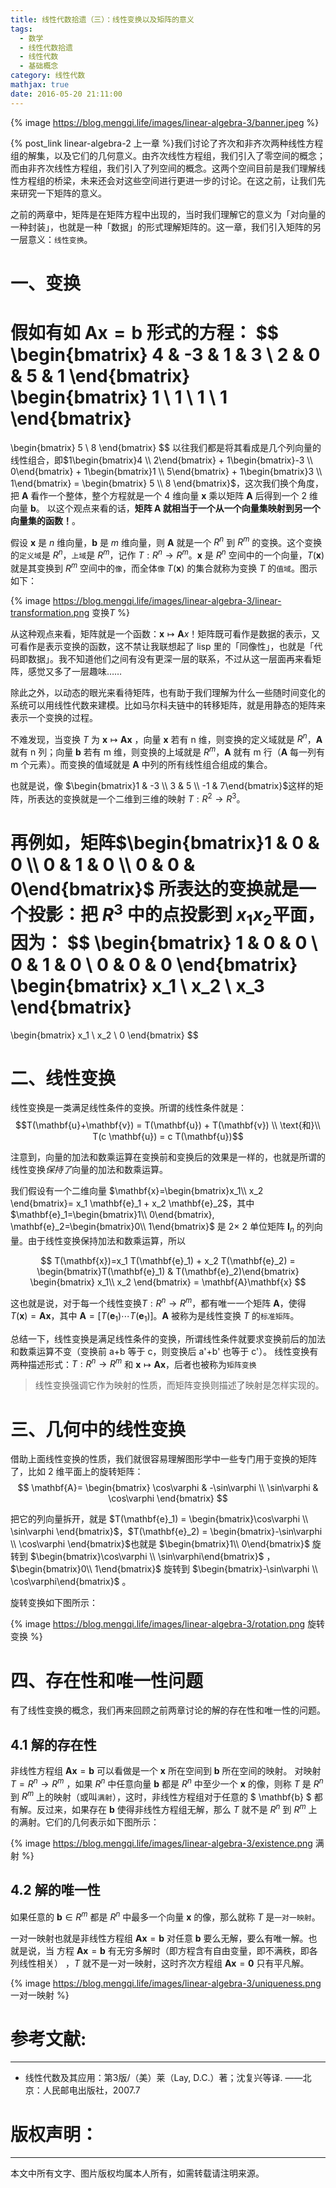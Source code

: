 ```yaml
---
title: 线性代数拾遗（三）：线性变换以及矩阵的意义
tags:
  - 数学
  - 线性代数拾遗
  - 线性代数
  - 基础概念
category: 线性代数
mathjax: true
date: 2016-05-20 21:11:00
---
```


{% image https://blog.mengqi.life/images/linear-algebra-3/banner.jpeg %}

{% post_link linear-algebra-2 上一章 %}我们讨论了齐次和非齐次两种线性方程组的解集，以及它们的几何意义。由齐次线性方程组，我们引入了零空间的概念；而由非齐次线性方程组，我们引入了列空间的概念。这两个空间目前是我们理解线性方程组的桥梁，未来还会对这些空间进行更进一步的讨论。在这之前，让我们先来研究一下矩阵的意义。 

之前的两章中，矩阵是在矩阵方程中出现的，当时我们理解它的意义为「对向量的一种封装」，也就是一种「数据」的形式理解矩阵的。这一章，我们引入矩阵的另一层意义：`线性变换`。

<!-- more -->

# 一、变换 
假如有如 $\mathbf{A}\mathbf{x}=\mathbf{b}$ 形式的方程：
$$
\begin{bmatrix}
4 & -3 & 1 & 3 \\
2 & 0 & 5 & 1
\end{bmatrix}
\begin{bmatrix} 1 \\ 1 \\ 1 \\ 1 \end{bmatrix}
=
\begin{bmatrix} 5 \\ 8 \end{bmatrix}
$$ 
以往我们都是将其看成是几个列向量的线性组合，即$1\begin{bmatrix}4 \\ 2\end{bmatrix} + 1\begin{bmatrix}-3 \\ 0\end{bmatrix} + 1\begin{bmatrix}1 \\ 5\end{bmatrix} + 1\begin{bmatrix}3 \\ 1\end{bmatrix} = \begin{bmatrix} 5 \\ 8 \end{bmatrix}$，这次我们换个角度，把 $\mathbf{A}$ 看作一个整体，整个方程就是一个 4 维向量 $\mathbf{x}$ 乘以矩阵 $\mathbf{A}$ 后得到一个 2 维向量 $\mathbf{b}$。 以这个观点来看的话，**矩阵 $\mathbf{A}$ 就相当于一个从一个向量集映射到另一个向量集的函数！**。

假设 $\mathbf{x}$ 是 $n$ 维向量，$\mathbf{b}$ 是 $m$ 维向量，则 $\mathbf{A}$ 就是一个 $R^n$ 到 $R^m$ 的变换。这个变换的`定义域`是 $R^n$，`上域`是 $R^m$，记作 $T: R^n \rightarrow R^m$。$\mathbf{x}$ 是 $R^n$ 空间中的一个向量，$T(\mathbf{x})$ 就是其变换到 $R^m$ 空间中的`像`，而全体`像` $T(\mathbf{x})$ 的集合就称为变换 $T$ 的`值域`。图示如下：

{% image https://blog.mengqi.life/images/linear-algebra-3/linear-transformation.png 变换$T$ %}

从这种观点来看，矩阵就是一个函数：$\mathbf{x}\mapsto\mathbf{A}{x}$！矩阵既可看作是数据的表示，又可看作是表示变换的函数，这不禁让我联想起了 lisp 里的「同像性」，也就是「代码即数据」。我不知道他们之间有没有更深一层的联系，不过从这一层面再来看矩阵，感觉又多了一层趣味……

除此之外，以动态的眼光来看待矩阵，也有助于我们理解为什么一些随时间变化的系统可以用线性代数来建模。比如马尔科夫链中的转移矩阵，就是用静态的矩阵来表示一个变换的过程。

不难发现，当变换 $T$ 为 $\mathbf{x}\mapsto\mathbf{A}\mathbf{x}$ ，向量 $\mathbf{x}$ 若有 n 维，则变换的定义域就是 $R^n$，$\mathbf{A}$ 就有 n 列；向量 $\mathbf{b}$  若有 m 维，则变换的上域就是 $R^m$，$\mathbf{A}$ 就有 m 行（$\mathbf{A}$ 每一列有 m 个元素）。而变换的值域就是 $\mathbf{A}$ 中列的所有线性组合组成的集合。

也就是说，像 $\begin{bmatrix}1 & -3 \\ 3 & 5 \\ -1 & 7\end{bmatrix}$这样的矩阵，所表达的变换就是一个二维到三维的映射 $T:R^2\rightarrow R^3$。

再例如，矩阵$\begin{bmatrix}1 & 0 & 0 \\ 0 & 1 & 0 \\ 0 & 0 & 0\end{bmatrix}$ 所表达的变换就是一个投影：把 $R^3$ 中的点投影到 $x_1 x_2$平面，因为：
$$
\begin{bmatrix}
1 & 0 & 0 \\
0 & 1 & 0 \\
0 & 0 & 0
\end{bmatrix}
\begin{bmatrix} x_1 \\ x_2 \\ x_3 \end{bmatrix}
=
\begin{bmatrix} x_1 \\ x_2 \\ 0 \end{bmatrix}
$$ 

# 二、线性变换
线性变换是一类满足线性条件的变换。所谓的线性条件就是：
$$T(\mathbf{u}+\mathbf{v}) = T(\mathbf{u}) + T(\mathbf{v}) \\ \text{和}\\ T(c \mathbf{u}) = c T(\mathbf{u})$$
 
注意到，向量的加法和数乘运算在变换前和变换后的效果是一样的，也就是所谓的线性变换*保持了*向量的加法和数乘运算。

我们假设有一个二维向量 $\mathbf{x}=\begin{bmatrix}x_1\\ x_2 \end{bmatrix}= x_1 \mathbf{e}_1 + x_2 \mathbf{e}_2$，其中 $\mathbf{e}_1=\begin{bmatrix}1\\ 0\end{bmatrix}, \mathbf{e}_2=\begin{bmatrix}0\\ 1\end{bmatrix}$ 是 2$\times$ 2 单位矩阵 $\mathbf{I}_n$ 的列向量。由于线性变换保持加法和数乘运算，所以

$$
T(\mathbf{x})=x_1 T(\mathbf{e}_1) + x_2 T(\mathbf{e}_2) = \begin{bmatrix}T(\mathbf{e}_1) & T(\mathbf{e}_2)\end{bmatrix} \begin{bmatrix} x_1\\ x_2 \end{bmatrix} = \mathbf{A}\mathbf{x}
$$

这也就是说，对于每一个线性变换$T: R^n \rightarrow R^m$，都有唯一一个矩阵 $\mathbf{A}$，使得 $T(\mathbf{x})=\mathbf{A}\mathbf{x}$，其中 $\mathbf{A} = [ T(\mathbf{e}_1) \cdots T(\mathbf{e}_1) ]$。$\mathbf{A}$ 被称为是线性变换 $T$ 的`标准矩阵`。

总结一下，线性变换是满足线性条件的变换，所谓线性条件就要求变换前后的加法和数乘运算不变（变换前 a+b 等于 c，则变换后 a'+b' 也等于 c'）。 线性变换有两种描述形式：$T:R^n \rightarrow R^m$ 和 $\mathbf{x} \mapsto \mathbf{A}\mathbf{x}$，后者也被称为`矩阵变换`

> 线性变换强调它作为映射的性质，而矩阵变换则描述了映射是怎样实现的。

# 三、几何中的线性变换
借助上面线性变换的性质，我们就很容易理解图形学中一些专门用于变换的矩阵了，比如 2 维平面上的旋转矩阵：
$$
\mathbf{A}=
\begin{bmatrix}
\cos\varphi & -\sin\varphi \\
\sin\varphi & \cos\varphi
\end{bmatrix}
$$

把它的列向量拆开，就是 $T(\mathbf{e}_1) = \begin{bmatrix}\cos\varphi \\ \sin\varphi \end{bmatrix}$，$T(\mathbf{e}_2) = \begin{bmatrix}-\sin\varphi \\ \cos\varphi \end{bmatrix}$也就是 $\begin{bmatrix}1\\ 0\end{bmatrix}$ 旋转到 $\begin{bmatrix}\cos\varphi \\ \sin\varphi\end{bmatrix}$ ，$\begin{bmatrix}0\\ 1\end{bmatrix}$ 旋转到 $\begin{bmatrix}-\sin\varphi \\ \cos\varphi\end{bmatrix}$ 。

旋转变换如下图所示：
 
{% image https://blog.mengqi.life/images/linear-algebra-3/rotation.png 旋转变换 %}

# 四、存在性和唯一性问题
有了线性变换的概念，我们再来回顾之前两章讨论的解的存在性和唯一性的问题。

## 4.1 解的存在性

非线性方程组 $\mathbf{A}\mathbf{x}=\mathbf{b}$ 可以看做是一个 $\mathbf{x}$ 所在空间到 $\mathbf{b}$ 所在空间的映射。
对映射 $T=R^n\rightarrow R^m$ ，如果 $R^n$ 中任意向量 $\mathbf{b}$ 都是 $R^n$ 中至少一个 $\mathbf{x}$ 的像，则称 $T$ 是 $R^n$ 到 $R^m$ 上的映射（或叫`满射`），这时，非线性方程组对于任意的 $ \mathbf{b} $ 都有解。反过来，如果存在 $\mathbf{b}$ 使得非线性方程组无解，那么 $T$ 就不是 $R^n$ 到 $R^m$ 上的满射。它们的几何表示如下图所示：

{% image https://blog.mengqi.life/images/linear-algebra-3/existence.png 满射 %}
 
## 4.2 解的唯一性
如果任意的 $\mathbf{b}\in R^m$ 都是 $R^n$ 中最多一个向量 $\mathbf{x}$ 的像，那么就称 $T$ 是`一对一映射`。

一对一映射也就是非线性方程组 $\mathbf{A}\mathbf{x}=\mathbf{b}$ 对任意 $\mathbf{b}$ 要么无解，要么有唯一解。也就是说，当 方程 $\mathbf{A}\mathbf{x}=\mathbf{b}$ 有无穷多解时（即方程含有自由变量，即不满秩，即各列线性相关） ，$T$ 就不是一对一映射，这时齐次方程组 $\mathbf{A}\mathbf{x}=\mathbf{0}$ 只有平凡解。

{% image https://blog.mengqi.life/images/linear-algebra-3/uniqueness.png 一对一映射 %}
 
# 参考文献:
---
- 线性代数及其应用：第3版/（美）莱（Lay, D.C.）著；沈复兴等译. ——北京：人民邮电出版社，2007.7

# 版权声明：
---
本文中所有文字、图片版权均属本人所有，如需转载请注明来源。

